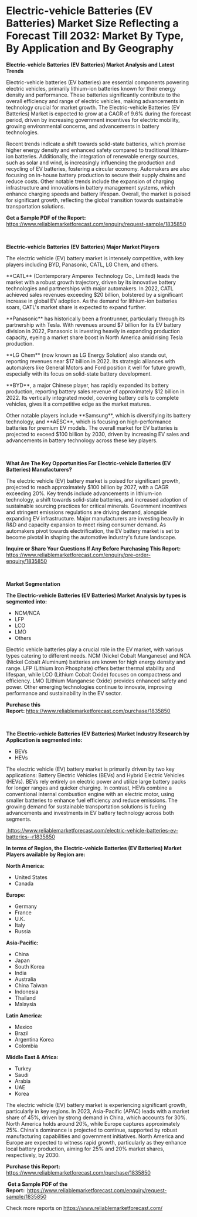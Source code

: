 <p><h1>Electric-vehicle Batteries (EV Batteries) Market Size Reflecting a Forecast Till 2032: Market By Type, By Application and By Geography</h1></p><p><strong>Electric-vehicle Batteries (EV Batteries) Market Analysis and Latest Trends</strong></p>
<p><p>Electric-vehicle batteries (EV batteries) are essential components powering electric vehicles, primarily lithium-ion batteries known for their energy density and performance. These batteries significantly contribute to the overall efficiency and range of electric vehicles, making advancements in technology crucial for market growth. The Electric-vehicle Batteries (EV Batteries) Market is expected to grow at a CAGR of 9.6% during the forecast period, driven by increasing government incentives for electric mobility, growing environmental concerns, and advancements in battery technologies.</p><p>Recent trends indicate a shift towards solid-state batteries, which promise higher energy density and enhanced safety compared to traditional lithium-ion batteries. Additionally, the integration of renewable energy sources, such as solar and wind, is increasingly influencing the production and recycling of EV batteries, fostering a circular economy. Automakers are also focusing on in-house battery production to secure their supply chains and reduce costs. Other notable trends include the expansion of charging infrastructure and innovations in battery management systems, which enhance charging speeds and battery lifespan. Overall, the market is poised for significant growth, reflecting the global transition towards sustainable transportation solutions.</p></p>
<p><strong>Get a Sample PDF of the Report:&nbsp;</strong> <a href="https://www.reliablemarketforecast.com/enquiry/request-sample/1835850?utm_campaign=2288&utm_medium=2&utm_source=Github&utm_content=ia&utm_term=26032025&utm_id=electric-vehicle-batteries-ev-batteries">https://www.reliablemarketforecast.com/enquiry/request-sample/1835850</a></p>
<p>&nbsp;</p>
<p><strong>Electric-vehicle Batteries (EV Batteries) Major Market Players</strong></p>
<p><p>The electric vehicle (EV) battery market is intensely competitive, with key players including BYD, Panasonic, CATL, LG Chem, and others. </p><p>**CATL** (Contemporary Amperex Technology Co., Limited) leads the market with a robust growth trajectory, driven by its innovative battery technologies and partnerships with major automakers. In 2022, CATL achieved sales revenues exceeding $20 billion, bolstered by a significant increase in global EV adoption. As the demand for lithium-ion batteries soars, CATL's market share is expected to expand further.</p><p>**Panasonic** has historically been a frontrunner, particularly through its partnership with Tesla. With revenues around $7 billion for its EV battery division in 2022, Panasonic is investing heavily in expanding production capacity, eyeing a market share boost in North America amid rising Tesla production.</p><p>**LG Chem** (now known as LG Energy Solution) also stands out, reporting revenues near $17 billion in 2022. Its strategic alliances with automakers like General Motors and Ford position it well for future growth, especially with its focus on solid-state battery development.</p><p>**BYD**, a major Chinese player, has rapidly expanded its battery production, reporting battery sales revenue of approximately $12 billion in 2022. Its vertically integrated model, covering battery cells to complete vehicles, gives it a competitive edge as the market matures.</p><p>Other notable players include **Samsung**, which is diversifying its battery technology, and **AESC**, which is focusing on high-performance batteries for premium EV models. The overall market for EV batteries is projected to exceed $100 billion by 2030, driven by increasing EV sales and advancements in battery technology across these key players.</p></p>
<p>&nbsp;</p>
<p><strong>What Are The Key Opportunities For Electric-vehicle Batteries (EV Batteries) Manufacturers?</strong></p>
<p><p>The electric vehicle (EV) battery market is poised for significant growth, projected to reach approximately $100 billion by 2027, with a CAGR exceeding 20%. Key trends include advancements in lithium-ion technology, a shift towards solid-state batteries, and increased adoption of sustainable sourcing practices for critical minerals. Government incentives and stringent emissions regulations are driving demand, alongside expanding EV infrastructure. Major manufacturers are investing heavily in R&D and capacity expansion to meet rising consumer demand. As automakers pivot towards electrification, the EV battery market is set to become pivotal in shaping the automotive industry's future landscape.</p></p>
<p><strong>Inquire or Share Your Questions If Any Before Purchasing This Report:</strong> <a href="https://www.reliablemarketforecast.com/enquiry/pre-order-enquiry/1835850?utm_campaign=2288&utm_medium=2&utm_source=Github&utm_content=ia&utm_term=26032025&utm_id=electric-vehicle-batteries-ev-batteries">https://www.reliablemarketforecast.com/enquiry/pre-order-enquiry/1835850</a></p>
<p>&nbsp;</p>
<p><strong>Market Segmentation</strong></p>
<p><strong>The Electric-vehicle Batteries (EV Batteries) Market Analysis by types is segmented into:</strong></p>
<p><ul><li>NCM/NCA</li><li>LFP</li><li>LCO</li><li>LMO</li><li>Others</li></ul></p>
<p><p>Electric vehicle batteries play a crucial role in the EV market, with various types catering to different needs. NCM (Nickel Cobalt Manganese) and NCA (Nickel Cobalt Aluminum) batteries are known for high energy density and range. LFP (Lithium Iron Phosphate) offers better thermal stability and lifespan, while LCO (Lithium Cobalt Oxide) focuses on compactness and efficiency. LMO (Lithium Manganese Oxide) provides enhanced safety and power. Other emerging technologies continue to innovate, improving performance and sustainability in the EV sector.</p></p>
<p><strong>Purchase this Report:&nbsp;</strong><a href="https://www.reliablemarketforecast.com/purchase/1835850?utm_campaign=2288&utm_medium=2&utm_source=Github&utm_content=ia&utm_term=26032025&utm_id=electric-vehicle-batteries-ev-batteries">https://www.reliablemarketforecast.com/purchase/1835850</a></p>
<p>&nbsp;</p>
<p><strong>The Electric-vehicle Batteries (EV Batteries) Market Industry Research by Application is segmented into:</strong></p>
<p><ul><li>BEVs</li><li>HEVs</li></ul></p>
<p><p>The electric vehicle (EV) battery market is primarily driven by two key applications: Battery Electric Vehicles (BEVs) and Hybrid Electric Vehicles (HEVs). BEVs rely entirely on electric power and utilize large battery packs for longer ranges and quicker charging. In contrast, HEVs combine a conventional internal combustion engine with an electric motor, using smaller batteries to enhance fuel efficiency and reduce emissions. The growing demand for sustainable transportation solutions is fueling advancements and investments in EV battery technology across both segments.</p></p>
<p><a href="https://www.reliablemarketforecast.com/electric-vehicle-batteries-ev-batteries--r1835850?utm_campaign=2288&utm_medium=2&utm_source=Github&utm_content=ia&utm_term=26032025&utm_id=electric-vehicle-batteries-ev-batteries">&nbsp;https://www.reliablemarketforecast.com/electric-vehicle-batteries-ev-batteries--r1835850</a></p>
<p><strong>In terms of Region, the Electric-vehicle Batteries (EV Batteries) Market Players available by Region are:</strong></p>
<p>
    <p> <strong> North America: </strong>
        <ul>
            <li>United States</li>
            <li>Canada</li>
        </ul>
        </p> 
    <p> <strong> Europe: </strong>
        <ul>
            <li>Germany</li>
            <li>France</li>
            <li>U.K.</li>
            <li>Italy</li>
            <li>Russia</li>
        </ul>
        </p> 
    <p> <strong> Asia-Pacific: </strong>
        <ul>
            <li>China</li>
            <li>Japan</li>
            <li>South Korea</li>
            <li>India</li>
            <li>Australia</li>
            <li>China Taiwan</li>
            <li>Indonesia</li>
            <li>Thailand</li>
            <li>Malaysia</li>
        </ul>
        </p> 
    <p> <strong> Latin America: </strong>
        <ul>
            <li>Mexico</li>
            <li>Brazil</li>
            <li>Argentina Korea</li>
            <li>Colombia</li>
        </ul>
        </p> 
    <p> <strong> Middle East & Africa: </strong>
        <ul>
            <li>Turkey</li>
            <li>Saudi</li>
            <li>Arabia</li>
            <li>UAE</li>
            <li>Korea</li>
        </ul>
    </p>
    </p>
<p><p>The electric vehicle (EV) battery market is experiencing significant growth, particularly in key regions. In 2023, Asia-Pacific (APAC) leads with a market share of 45%, driven by strong demand in China, which accounts for 30%. North America holds around 20%, while Europe captures approximately 25%. China's dominance is projected to continue, supported by robust manufacturing capabilities and government initiatives. North America and Europe are expected to witness rapid growth, particularly as they enhance local battery production, aiming for 25% and 20% market shares, respectively, by 2030.</p></p>
<p><strong>Purchase this Report: </strong><a href="https://www.reliablemarketforecast.com/purchase/1835850?utm_campaign=2288&utm_medium=2&utm_source=Github&utm_content=ia&utm_term=26032025&utm_id=electric-vehicle-batteries-ev-batteries">https://www.reliablemarketforecast.com/purchase/1835850</a></p>
<p>&nbsp;<strong>Get a Sample PDF of the Report:&nbsp;&nbsp;</strong><a href="https://www.reliablemarketforecast.com/enquiry/request-sample/1835850?utm_campaign=2288&utm_medium=2&utm_source=Github&utm_content=ia&utm_term=26032025&utm_id=electric-vehicle-batteries-ev-batteries">https://www.reliablemarketforecast.com/enquiry/request-sample/1835850</a></p>
<p><strong></strong></p>
<p>Check more reports on <a href="https://www.reliablemarketforecast.com/?utm_campaign=2288&utm_medium=2&utm_source=Github&utm_content=ia&utm_term=26032025&utm_id=electric-vehicle-batteries-ev-batteries">https://www.reliablemarketforecast.com/</a></p>